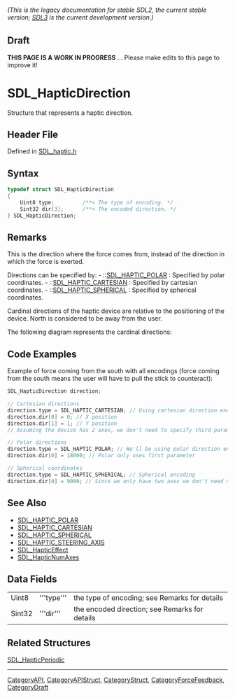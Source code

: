 ###### (This is the legacy documentation for stable SDL2, the current stable version; [SDL3](https://wiki.libsdl.org/SDL3/) is the current development version.)

## Draft

**THIS PAGE IS A WORK IN PROGRESS** ... Please make edits to this page to improve it!
# SDL_HapticDirection

Structure that represents a haptic direction.

## Header File

Defined in [SDL_haptic.h](https://github.com/libsdl-org/SDL/blob/SDL2/include/SDL_haptic.h)

## Syntax

```c
typedef struct SDL_HapticDirection
{
    Uint8 type;         /**< The type of encoding. */
    Sint32 dir[3];      /**< The encoded direction. */
} SDL_HapticDirection;
```

## Remarks

This is the direction where the force comes from, instead of the direction
in which the force is exerted.

Directions can be specified by: - ::[SDL_HAPTIC_POLAR](SDL_HAPTIC_POLAR) :
Specified by polar coordinates. -
::[SDL_HAPTIC_CARTESIAN](SDL_HAPTIC_CARTESIAN) : Specified by cartesian
coordinates. - ::[SDL_HAPTIC_SPHERICAL](SDL_HAPTIC_SPHERICAL) : Specified
by spherical coordinates.

Cardinal directions of the haptic device are relative to the positioning of
the device. North is considered to be away from the user.

The following diagram represents the cardinal directions:

## Code Examples

Example of force coming from the south with all encodings (force coming from the south means the user will have to pull the stick to counteract):
```c++
SDL_HapticDirection direction;

// Cartesian directions
direction.type = SDL_HAPTIC_CARTESIAN; // Using cartesian direction encoding.
direction.dir[0] = 0; // X position
direction.dir[1] = 1; // Y position
// Assuming the device has 2 axes, we don't need to specify third parameter.

// Polar directions
direction.type = SDL_HAPTIC_POLAR; // We'll be using polar direction encoding.
direction.dir[0] = 18000; // Polar only uses first parameter

// Spherical coordinates
direction.type = SDL_HAPTIC_SPHERICAL; // Spherical encoding
direction.dir[0] = 9000; // Since we only have two axes we don't need more parameters.
```

## See Also

* [SDL_HAPTIC_POLAR](SDL_HAPTIC_POLAR)
* [SDL_HAPTIC_CARTESIAN](SDL_HAPTIC_CARTESIAN)
* [SDL_HAPTIC_SPHERICAL](SDL_HAPTIC_SPHERICAL)
* [SDL_HAPTIC_STEERING_AXIS](SDL_HAPTIC_STEERING_AXIS)
* [SDL_HapticEffect](SDL_HapticEffect)
* [SDL_HapticNumAxes](SDL_HapticNumAxes)


## Data Fields

|        |            |                                                |
| ------ | ---------- | ---------------------------------------------- |
| Uint8  | '''type''' | the type of encoding; see Remarks for details  |
| Sint32 | '''dir'''  | the encoded direction; see Remarks for details |
<!-- <span style="color: green;">There was a [3] attached to '''dir''' but I thought I remembered that we aren't including those details here.  Is that right or should I put it back in because it's important?</span> -->

## Related Structures

[SDL_HapticPeriodic](SDL_HapticPeriodic)

----
[CategoryAPI](CategoryAPI), [CategoryAPIStruct](CategoryAPIStruct), [CategoryStruct](CategoryStruct), [CategoryForceFeedback](CategoryForceFeedback), [CategoryDraft](CategoryDraft)


